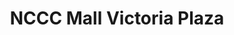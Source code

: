 ---
title: "NCCC Mall Victoria Plaza"
url: /davao-city/nccc-mall-victoria-plaza/
shop: Einkaufszentrum
---